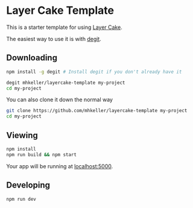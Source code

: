 Layer Cake Template
===

This is a starter template for using [Layer Cake](https://layercake.graphics).

The easiest way to use it is with [degit](https://github.com/rich-harris/degit).

## Downloading

```sh
npm install -g degit # Install degit if you don't already have it

degit mhkeller/layercake-template my-project
cd my-project
```

You can also clone it down the normal way

```sh
git clone https://github.com/mhkeller/layercake-template my-project
cd my-project
```

## Viewing

```sh
npm install
npm run build && npm start
```

Your app will be running at [localhost:5000](http://localhost:5000).

## Developing

```sh
npm run dev
```
